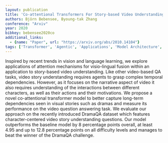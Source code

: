 ```yaml
---
layout: publication
title: 'Co-attentional Transformers For Story-based Video Understanding'
authors: Björn Bebensee, Byoung-tak Zhang
conference: "Arxiv"
year: 2020
bibkey: bebensee2020co
additional_links:
  - {name: "Paper", url: "https://arxiv.org/abs/2010.14104"}
tags: ['Transformer', 'Agentic', 'Applications', 'Model Architecture', 'Merging', 'Attention Mechanism', 'Pretraining Methods']
---
```

Inspired by recent trends in vision and language learning, we explore
applications of attention mechanisms for visio-lingual fusion within an
application to story-based video understanding. Like other video-based QA
tasks, video story understanding requires agents to grasp complex temporal
dependencies. However, as it focuses on the narrative aspect of video it also
requires understanding of the interactions between different characters, as
well as their actions and their motivations. We propose a novel co-attentional
transformer model to better capture long-term dependencies seen in visual
stories such as dramas and measure its performance on the video question
answering task. We evaluate our approach on the recently introduced DramaQA
dataset which features character-centered video story understanding questions.
Our model outperforms the baseline model by 8 percentage points overall, at
least 4.95 and up to 12.8 percentage points on all difficulty levels and
manages to beat the winner of the DramaQA challenge.
